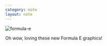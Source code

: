 ```yaml
---
category: note
layout: note
---
```


![formula-e](/assets/note/2017/formula-e-graphics/2017-12-02_18-13-26.png)

Oh wow, loving these new Formula E graphics!
